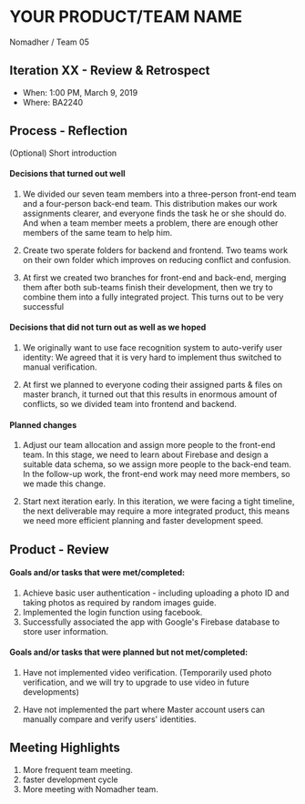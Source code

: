 # YOUR PRODUCT/TEAM NAME
Nomadher / Team 05


## Iteration XX - Review & Retrospect
 * When: 1:00 PM, March 9, 2019
 * Where: BA2240 


## Process - Reflection
(Optional) Short introduction


#### Decisions that turned out well
1. We divided our seven team members into a three-person front-end team and a four-person back-end team.
This distribution makes our work assignments clearer, and everyone finds the task he or she should do. And when a team member meets a problem, there are enough other members of the same team to help him.

2. Create two sperate folders for backend and frontend. 
Two teams work on their own folder which improves on reducing conflict and confusion.

3. At first we created two branches for front-end and back-end, merging them after both sub-teams finish their development, then we try to combine them into a fully integrated project. This turns out to be very successful


#### Decisions that did not turn out as well as we hoped
1. We originally want to use face recognition system to auto-verify user identity: We agreed that it is very hard to implement thus switched to manual verification.

2. At first we planned to everyone coding their assigned parts & files on master branch, it turned out that this results in enormous amount of conflicts, so we divided team into frontend and backend.


#### Planned changes
1. Adjust our team allocation and assign more people to the front-end team.
In this stage, we need to learn about Firebase and design a suitable data schema, so we assign more people to the back-end team. In the follow-up work, the front-end work may need more members, so we made this change.

2. Start next iteration early.
In this iteration, we were facing a tight timeline, the next deliverable may require a more integrated product, this means we need more efficient planning and faster development speed. 


## Product - Review

#### Goals and/or tasks that were met/completed:

1. Achieve basic user authentication - including uploading a photo ID and taking photos as required by random images guide.
2. Implemented the login function using facebook.
3. Successfully associated the app with Google's Firebase database to store user information.

#### Goals and/or tasks that were planned but not met/completed:

1. Have not implemented video verification. (Temporarily used photo verification, and we will try to upgrade to use video in future developments)

2. Have not implemented the part where Master account users can manually compare and verify users' identities.


## Meeting Highlights

1. More frequent team meeting.
2. faster development cycle
3. More meeting with Nomadher team.


